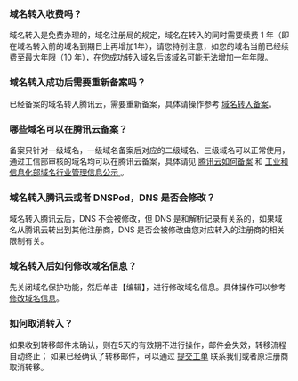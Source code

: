 ### 域名转入收费吗？
域名转入是免费办理的，域名注册局的规定，域名在转入的同时需要续费 1 年（即在域名转入前的域名到期日上再增加1年），请您特别注意，如您的域名当前已经续费至最大年限（10 年），在您成功转入域名后该域名可能无法增加一年年限。  

### 域名转入成功后需要重新备案吗？
已经备案的域名转入腾讯云，需要重新备案，具体请操作参考 [域名转入备案](https://cloud.tencent.com/document/product/243/9623)。

### 哪些域名可以在腾讯云备案？
备案只针对一级域名，一级域名备案后对应的二级域名、三级域名可以正常使用，通过工信部审核的域名均可以在腾讯云备案，具体请见 [腾讯云如何备案](https://cloud.tencent.com/document/product/243) 和 [工业和信息化部域名行业管理信息公示 ](http://xn--eqrt2g.xn--vuq861b/#)。
### 域名转入腾讯云或者 DNSPod，DNS 是否会修改？
域名转入腾讯云后，DNS 不会被修改，但 DNS 是和解析记录有关系的，如果域名从腾讯云转出到其他注册商，DNS 是否会被修改由您对应转入的注册商的相关限制有关。

### 域名转入后如何修改域名信息？
先关闭域名保护功能，然后单击【编辑】，进行修改域名信息。具体操作可以参考 [修改域名信息](https://cloud.tencent.com/document/product/242/3648)。 

### 如何取消转入？
如果收到转移邮件未确认，则在5天的有效期不进行操作，邮件会失效，转移流程自动终止；
如果已经确认了转移邮件，可以通过 [提交工单](https://console.cloud.tencent.com/workorder/category) 联系我们或者原注册商取消转移。
